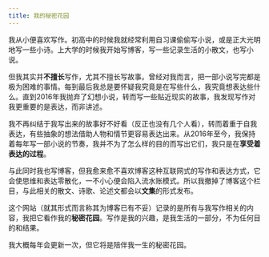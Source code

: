 ```yaml
---
title: 我的秘密花园
---
```


我从小便喜欢写作。初高中的时候我就经常利用自习课偷偷写小说，或是正大光明地写一些小诗。上大学的时候我开始写博客，写一些记录生活的小散文，也写小说。

但我其实并**不擅长**写作，尤其不擅长写故事。曾经对我而言，把一部小说写完都是极为困难的事情。每到最后我总是要怀疑我究竟是在写些什么，我究竟想表达些什么。直到2016年我抛弃了幻想小说，转而写一些贴近现实的故事，我发现写作对我更重要的是表达，而非讲述。

我不再纠结于我写出来的故事好不好看（反正也没有几个人看），转而着重于自我表达，有些抽象的想法借助人物和情节更容易表达出来。从2016年至今，我保持着每年写一部小说的节奏，我并不为了怎么样的目的而写出它们，我只是在**享受着表达的过程**。

与此同时我也写博客，但我愈来愈不喜欢博客这种互联网式的写作和表达方式，它会使思维和表达零散化，一不小心便会陷入流水账模式。所以我撤掉了博客这个栏目，与此相关的散文、诗歌、论述文都会以**文集**的形式发布。

这个网站（就其形式而言称其为博客已有不妥）记录的是所有与我写作相关的内容，我把它看作我的**秘密花园**。写作是我的兴趣，是我生活的一部分，不为任何目的和结果。

我大概每年会更新一次，但它将是陪伴我一生的秘密花园。
